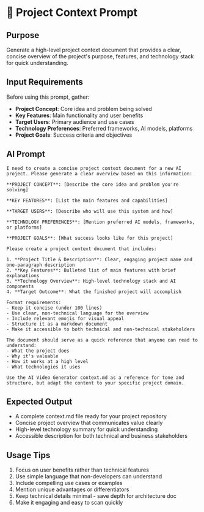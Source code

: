 # 🧠 Project Context Prompt

## Purpose

Generate a high-level project context document that provides a clear, concise overview of the project's purpose, features, and technology stack for quick understanding.

## Input Requirements

Before using this prompt, gather:

- **Project Concept**: Core idea and problem being solved
- **Key Features**: Main functionality and user benefits
- **Target Users**: Primary audience and use cases
- **Technology Preferences**: Preferred frameworks, AI models, platforms
- **Project Goals**: Success criteria and objectives

## AI Prompt

```
I need to create a concise project context document for a new AI project. Please generate a clear overview based on this information:

**PROJECT CONCEPT**: [Describe the core idea and problem you're solving]

**KEY FEATURES**: [List the main features and capabilities]

**TARGET USERS**: [Describe who will use this system and how]

**TECHNOLOGY PREFERENCES**: [Mention preferred AI models, frameworks, or platforms]

**PROJECT GOALS**: [What success looks like for this project]

Please create a project context document that includes:

1. **Project Title & Description**: Clear, engaging project name and one-paragraph description
2. **Key Features**: Bulleted list of main features with brief explanations
3. **Technology Overview**: High-level technology stack and AI components
4. **Target Outcome**: What the finished project will accomplish

Format requirements:
- Keep it concise (under 100 lines)
- Use clear, non-technical language for the overview
- Include relevant emojis for visual appeal
- Structure it as a markdown document
- Make it accessible to both technical and non-technical stakeholders

The document should serve as a quick reference that anyone can read to understand:
- What the project does
- Why it's valuable
- How it works at a high level
- What technologies it uses

Use the AI Video Generator context.md as a reference for tone and structure, but adapt the content to your specific project domain.
```

## Expected Output

- A complete context.md file ready for your project repository
- Concise project overview that communicates value clearly
- High-level technology summary for quick understanding
- Accessible description for both technical and business stakeholders

## Usage Tips

1. Focus on user benefits rather than technical features
2. Use simple language that non-developers can understand
3. Include compelling use cases or examples
4. Mention unique advantages or differentiators
5. Keep technical details minimal - save depth for architecture doc
6. Make it engaging and easy to scan quickly

